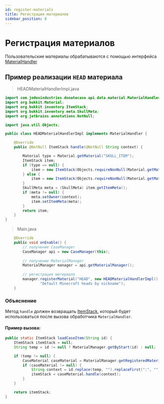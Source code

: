 ```yaml
---
id: register-materials
title: Регистрация материалов
sidebar_position: 8
---
```

# Регистрация материалов

Пользовательские материалы обрабатываются с помощью интерфейса [MaterialHandler](https://repo.jodexindustries.xyz/javadoc/releases/com/jodexindustries/donatecase/DonateCaseAPI/2.2.5.3/raw/com/jodexindustries/donatecase/api/data/material/MaterialHandler.html)

## Пример реализации `HEAD` материала
> HEADMaterialHandlerImpl.java
```java
import com.jodexindustries.donatecase.api.data.material.MaterialHandler;
import org.bukkit.Material;
import org.bukkit.inventory.ItemStack;
import org.bukkit.inventory.meta.SkullMeta;
import org.jetbrains.annotations.NotNull;

import java.util.Objects;

public class HEADMaterialHandlerImpl implements MaterialHandler {

    @Override
    public @NotNull ItemStack handle(@NotNull String context) {

        Material type = Material.getMaterial("SKULL_ITEM");
        ItemStack item;
        if (type == null) {
            item = new ItemStack(Objects.requireNonNull(Material.getMaterial("PLAYER_HEAD")));
        } else {
            item = new ItemStack(Objects.requireNonNull(Material.getMaterial("SKULL_ITEM")), 1, (short) 3);
        }
        SkullMeta meta = (SkullMeta) item.getItemMeta();
        if (meta != null) {
            meta.setOwner(context);
            item.setItemMeta(meta);
        }
        return item;
    }
}
```
> Main.java
```java
    @Override
    public void onEnable() {
        // получение CaseManager
        CaseManager api = new CaseManager(this);
        
        // получение MaterialManager
        MaterialManager manager = api.getMaterialManager();
        
        // регистрация материала
        manager.registerMaterial("HEAD", new HEADMaterialHandlerImpl(),
                "Default Minecraft heads by nickname");
    }
```


### Объяснение
Метод `handle` должен возвращать [ItemStack](https://helpch.at/docs/1.16.5/org/bukkit/inventory/ItemStack.html),
который будет использоваться после вызова обработчика `MaterialHandler`.

#### Пример вызова:

```java
public static ItemStack loadCaseItem(String id) {
    ItemStack itemStack = null;
    String temp = id != null ? MaterialManager.getByStart(id) : null;

    if (temp != null) {
        CaseMaterial caseMaterial = MaterialManager.getRegisteredMaterial(temp);
        if (caseMaterial != null) {
            String context = id.replace(temp, "").replaceFirst(":", "").trim();
            itemStack = caseMaterial.handle(context);
        }
    }

    return itemStack;
}
```
